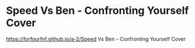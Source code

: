 # Speed Vs Ben - Confronting Yourself Cover

https://forfourfnf.github.io/a-2/Speed Vs Ben - Confronting Yourself Cover